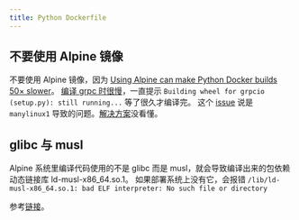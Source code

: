 ```yaml
---
title: Python Dockerfile
---
```



## 不要使用 Alpine 镜像

不要使用 Alpine 镜像，因为 [Using Alpine can make Python Docker builds 50× slower](https://pythonspeed.com/articles/alpine-docker-python)。
[编译 grpc 时很慢](https://github.com/grpc/grpc/issues/20493)，一直提示 `Building wheel for grpcio (setup.py): still running...` 等了很久才编译完。
这个 [issue](https://github.com/grpc/grpc/issues/11125) 说是 `manylinux1` 导致的问题。[解决方案](https://github.com/pypa/pip/issues/3969#issuecomment-247381915)没看懂。

## glibc 与 musl

Alpine 系统里编译代码使用的不是 glibc 而是 musl，就会导致编译出来的包依赖动态链接库 ld-musl-x86_64.so.1。
如果部署系统上没有它，会报错 `/lib/ld-musl-x86_64.so.1: bad ELF interpreter: No such file or directory`

参考[链接](https://cloud.tencent.com/developer/article/1536308)。
